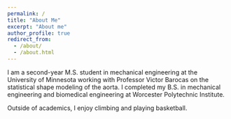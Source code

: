 ```yaml
---
permalink: /
title: "About Me"
excerpt: "About me"
author_profile: true
redirect_from: 
  - /about/
  - /about.html
---
```


I am a second-year M.S. student in mechanical engineering at the University of Minnesota working with Professor Victor Barocas on the statistical shape modeling of the aorta. I completed my B.S. in mechanical engineering and biomedical engineering at Worcester Polytechnic Institute.

Outside of academics, I enjoy climbing and playing basketball.
